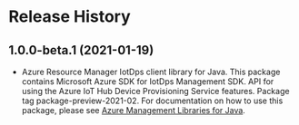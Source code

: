 # Release History

## 1.0.0-beta.1 (2021-01-19)

- Azure Resource Manager IotDps client library for Java. This package contains Microsoft Azure SDK for IotDps Management SDK. API for using the Azure IoT Hub Device Provisioning Service features. Package tag package-preview-2021-02. For documentation on how to use this package, please see [Azure Management Libraries for Java](https://aka.ms/azsdk/java/mgmt).